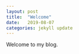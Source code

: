```yaml
---
layout: post
title:  "Welcome"
date:   2019-08-07
categories: jekyll update
---
```



Welcome to my blog.